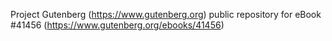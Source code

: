 Project Gutenberg (https://www.gutenberg.org) public repository for eBook #41456 (https://www.gutenberg.org/ebooks/41456)
